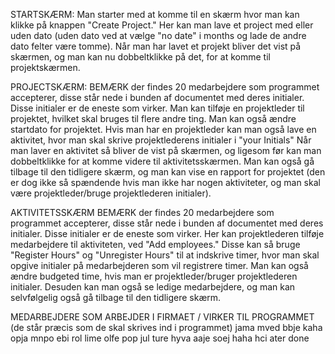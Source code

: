 STARTSKÆRM:
Man starter med at komme til en skærm hvor man kan klikke på knappen "Create Project."
Her kan man lave et project med eller uden dato (uden dato ved at vælge "no date" i months og lade de andre dato felter være tomme).
Når man har lavet et projekt bliver det vist på skærmen, og man kan nu dobbeltklikke på det, for at komme til projektskærmen.

PROJECTSKÆRM:
BEMÆRK der findes 20 medarbejdere som programmet accepterer, disse står nede i bunden af documentet med deres initialer.
Disse initialer er de eneste som virker.
Man kan tilføje en projektleder til projektet, hvilket skal bruges til flere andre ting.
Man kan også ændre startdato for projektet.
Hvis man har en projektleder kan man også lave en aktivitet, hvor man skal skrive projektlederens initialer i "your Initials"
Når man laver en aktivitet så bliver de vist på skærmen, og ligesom før kan man dobbeltklikke for at komme videre til aktivitetsskærmen.
Man kan også gå tilbage til den tidligere skærm, og man kan vise en rapport for projektet (den er dog ikke så spændende hvis man ikke har nogen aktiviteter, og man skal være projektleder/bruge projektlederen initialer).

AKTIVITETSSKÆRM
BEMÆRK der findes 20 medarbejdere som programmet accepterer, disse står nede i bunden af documentet med deres initialer.
Disse initialer er de eneste som virker.
Her kan projektlederen tilføje medarbejdere til aktiviteten, ved "Add employees."
Disse kan så bruge "Register Hours" og "Unregister Hours" til at indskrive timer, hvor man skal opgive initialer på medarbejderen som vil registrere timer.
Man kan også ændre budgeted time, hvis man er projektleder/bruger projektlederen initialer.
Desuden kan man også se ledige medarbejdere, og man kan selvfølgelig også gå tilbage til den tidligere skærm.



MEDARBEJDERE SOM ARBEJDER I FIRMAET / VIRKER TIL PROGRAMMET (de står præcis som de skal skrives ind i programmet)
jama
mved
bbje
kaha
opja
mnpo
ebi
rol
lime
olfe
pop
jul
ture
hyva
aaje
soej
haha
hci
ater
done
